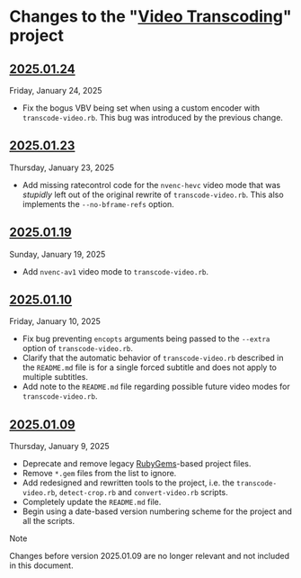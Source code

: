 # Changes to the "[Video Transcoding](https://github.com/lisamelton/video_transcoding)" project

## [2025.01.24](https://github.com/lisamelton/video_transcoding/releases/tag/2025.01.24)

Friday, January 24, 2025

* Fix the bogus VBV being set when using a custom encoder with `transcode-video.rb`. This bug was introduced by the previous change.

## [2025.01.23](https://github.com/lisamelton/video_transcoding/releases/tag/2025.01.23)

Thursday, January 23, 2025

* Add missing ratecontrol code for the `nvenc-hevc` video mode that was _stupidly_ left out of the original rewrite of `transcode-video.rb`. This also implements the `--no-bframe-refs` option.

## [2025.01.19](https://github.com/lisamelton/video_transcoding/releases/tag/2025.01.19)

Sunday, January 19, 2025

* Add `nvenc-av1` video mode to `transcode-video.rb`.

## [2025.01.10](https://github.com/lisamelton/video_transcoding/releases/tag/2025.01.10)

Friday, January 10, 2025

* Fix bug preventing `encopts` arguments being passed to the `--extra` option of `transcode-video.rb`.
* Clarify that the automatic behavior of `transcode-video.rb` described in the `README.md` file is for a single forced subtitle and does not apply to multiple subtitles.
* Add note to the `README.md` file regarding possible future video modes for `transcode-video.rb`.

## [2025.01.09](https://github.com/lisamelton/video_transcoding/releases/tag/2025.01.09)

Thursday, January 9, 2025

* Deprecate and remove legacy [RubyGems](https://en.wikipedia.org/wiki/RubyGems)-based project files.
* Remove `*.gem` files from the list to ignore.
* Add redesigned and rewritten tools to the project, i.e. the `transcode-video.rb`, `detect-crop.rb` and `convert-video.rb` scripts.
* Completely update the `README.md` file.
* Begin using a date-based version numbering scheme for the project and all the scripts.

> [!NOTE]
> Changes before version 2025.01.09 are no longer relevant and not included in this document.
